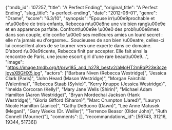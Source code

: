 {"tmdb_id": 107257, "title": "A Perfect Ending", "original_title": "A Perfect Ending", "slug_title": "a-perfect-ending", "date": "2012-06-01", "genre": "Drame", "score": "6.3/10", "synopsis": "Epouse irr\u00e9prochable et m\u00e8re de trois enfants, Rebecca m\u00e8ne une vie bien rang\u00e9e et en apparence parfaite. Confront\u00e9e \u00e0 des probl\u00e8mes dans son couple, elle confie \u00e0 ses meilleures amies un lourd secret : elle n'a jamais eu d'orgasme... Soucieuses de son bien \u00eatre, celles-ci lui conseillent alors de se tourner vers une experte dans ce domaine. D'abord r\u00e9ticente, Rebecca finit par accepter. Elle fait ainsi la rencontre de Paris, une jeune escort girl d'une rare beaut\u00e9...", "image": "https://image.tmdb.org/t/p/w185_and_h278_bestv2/aMqHT2mRqP23e3czeIpysXBGHX5.jpg", "actors": ["Barbara Niven (Rebecca Westridge)", "Jessica Clark (Paris)", "John Heard (Mason Westridge)", "Morgan Fairchild (Valentina)", "Rebecca Staab (Sylvie)", "Kerry Knuppe (Jessica Westridge)", "Imelda Corcoran (Kelly)", "Mary Jane Wells (Shirin)", "Michael Adam Hamilton (Aaron Westridge)", "Bryan Mordechai Jackson (Hank Westridge)", "Gloria Gifford (Sharon)", "Marc Crumpton (Jared)", "Lauryn Nicole Hamilton (Janice)", "Cathy DeBuono (Dawn)", "Lee Anne Matusek (Megan)", "Gary Weeks (Dr. Weiller)", "Terrence Beasor (Older John)", "Ruth Connell (Mourner)"], "comments": [], "recommandations_id": [56743, 31216, 19344, 51736]}